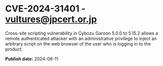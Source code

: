 # CVE-2024-31401 - vultures@jpcert.or.jp

Cross-site scripting vulnerability in Cybozu Garoon 5.0.0 to 5.15.2 allows a remote authenticated attacker with an administrative privilege to inject an arbitrary script on the web browser of the user who is logging in to the product.

**Publish date:** 2024-06-11
